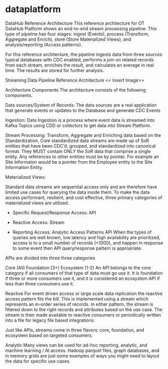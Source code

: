 # dataplatform

 DataHub Reference Architecture
This reference architecture for OT DataHub Platform shows an end-to-end stream processing pipeline. This type of pipeline has four stages: ingest (Events), process (Transform, Aggregate and Enrich), store (Store Materialized Views), and analysis/reporting (Access patterns).

For this reference architecture, the pipeline ingests data from three sources typical databases with CDC enabled, performs a join on related records from each stream, enriches the result, and calculates an average in real time. The results are stored for further analysis.



Streaming Data Pipeline Reference Architecture
<< Insert Image>>


Architecture Components
The architecture consists of the following components.

Data sources/System of Records: The data sources are a real application that generate events or updates to the Database and generate CDC Events

Ingestion: Data Ingestion is a process where event data is streamed into Kafka Topics using CDD or collectors to get data into Stream Platform.

Stream Processing: Transform, Aggregate and Enriching data based on the Standardization, Core standardized data streams are made up of SoR entities that have been CDC’d, grouped, and standardized into canonical format. They MUST contain ONLY the SoR data that comprise a single entity. Any references to other entities must be by pointer. 
For example an Site Informaton would be a pointer from the Employee entity to the Site Information Entity.

Materialized Views:

Standard data streams are sequential access only and are therefore have limited use cases for querying the data inside them. To make the data access performant, resilient, and cost effective, three primary categories of materialized views are utilized.

- Specific Request/Response Access: API

- Reactive Access: Stream

- Reporting Access: Analytic
Access Patterns
API
When the types of queries are well known, low latency and high availability are prioritized, access is to a small number of records (<1000), and happen in response to some event then API query/response pattern is appropriate.

APIs are divided into three three categories

Core (All)
Foundation (3+)
Ecosystem (1-2)
An API belongs to the core category if all consumers of that type of data must go use it. It is foundation if three or more consumers use it, and it is considered an ecosystem API if less than three consumers use it.

Reactive
For event driven access or large scale data replication the reactive access pattern fits the bill. This is implemented using a stream which represents an in-order series of records. In either pattern, the stream is filtered down to the right records and attributes based on the use case. The stream is then made available to reactive consumers or periodically written into a file for legacy file based integrations.

Just like APIs, streams come in three flavors: core, foundation, and ecosystem based on targeted consumers.

Analytic
Many views can be used for ad-hoc reporting, analytic, and machine learning / AI access. Hadoop parquet files, graph databases, and in memory grids are just some examples of ways you might need to layout the data for specific use cases.
